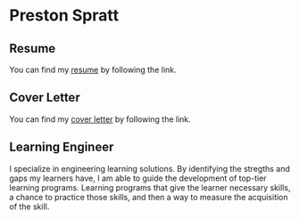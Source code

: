 # Preston Spratt

## Resume
You can find my [resume](https://github.com/prestonspratt/prestonspratt.github.io/edit/main/README.md) by following the link.

## Cover Letter
You can find my [cover letter](https://github.com/prestonspratt/prestonspratt.github.io/edit/main/README.md) by following the link.


## Learning Engineer

I specialize in engineering learning solutions.  By identifying the stregths and gaps my learners have, I am able to guide the development of top-tier learning programs.  Learning programs that give the learner necessary skills, a chance to practice those skills, and then a way to measure the acquisition of the skill.


